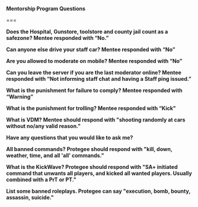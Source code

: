 **Mentorship Program Questions**

===

**Does the Hospital, Gunstore, toolstore and county jail count as a safezone? Mentee responded with “No.”**



**Can anyone else drive your staff car? Mentee responded with “No”**



**Are you allowed to moderate on mobile? Mentee responded with “No”**



**Can you leave the server if you are the last moderator online? Mentee responded with “Not informing staff chat and having a Staff ping issued.”**



**What is the punishment for failure to comply? Mentee responded with “Warning”**



**What is the punishment for trolling? Mentee responded with “Kick"**



**What is VDM? Mentee should respond with "shooting randomly at cars without no/any valid reason."**



**Have any questions that you would like to ask me?**



**All banned commands? Protegee should respond with "kill, down, weather, time, and all 'all' commands."**



**What is the KickWave? Protegee should respond with "SA+ initiated command that unwants all players, and kicked all wanted players. Usually combined with a PrT or PT."**



**List some banned roleplays. Protegee can say "execution, bomb, bounty, assassin, suicide."**

